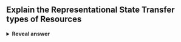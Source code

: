 ## Explain the Representational State Transfer types of Resources
<details>
<summary><b>Reveal answer</b></summary>
<b>Document</b>: for file-like resources (where a GET operation reads the resource, a PUT operation updates it, and a DELETE operation deletes it;<br><br><b>Controllers</b>: for external resourcse, POST operation to cause the resource to carry out some task<br><br><b>Collection:&nbsp;</b>for directory-like resources, where a GET operation lists the resources in the direcory and a POST operation creates a new one with a server-chosen name<br><br><b>Store:&nbsp;</b>for directory-like resources, where a GET operation lists the resources in the direcory and a POST operation creates a new one with a client-chosen name
</details>
